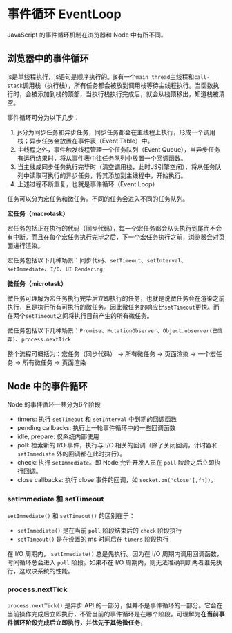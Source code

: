 # 事件循环 EventLoop

JavaScript 的事件循环机制在浏览器和 Node 中有所不同。

## 浏览器中的事件循环

js是单线程执行，js语句是顺序执行的。js有一个`main thread`主线程和`call-stack`调用栈（执行栈），所有任务都会被放到调用栈等待主线程执行。当函数执行时，会被添加到栈的顶部，当执行栈执行完成后，就会从栈顶移出，知道栈被清空。

事件循环可分为以下几步：
1. js分为同步任务和异步任务，同步任务都会在主线程上执行，形成一个调用栈；异步任务会放置在事件表（Event Table）中。
2. 主线程之外，事件触发线程管理一个任务队列（Event Queue），当异步任务有运行结果时，将从事件表中往任务队列中放置一个回调函数。
3. 当主线成同步任务执行完毕时（清空调用栈，此时JS引擎空闲），将从任务队列中读取可执行的异步任务，将其添加到主线程中，开始执行。
4. 上述过程不断重复，也就是事件循环（Event Loop）

任务可以分为宏任务和微任务。不同的任务会进入不同的任务队列。

**宏任务（macrotask）**

宏任务包括正在执行的代码（同步代码），每一个宏任务都会从头执行到尾而不会有中断。而且在每个宏任务执行完毕之后，下一个宏任务执行之前，浏览器会对页面进行渲染。

宏任务包括以下几种场景：同步代码、`setTimeout`、`setInterval`、`setImmediate`、`I/O`、`UI Rendering`

**微任务（microtask）**

微任务可理解为宏任务执行完毕后立即执行的任务，也就是说微任务会在渲染之前执行，且是执行所有可执行的微任务。因此微任务的响应比`setTimeout`更快。而在两个`setTimeout`之间将执行目前产生的所有微任务。

微任务包括以下几种场景：`Promise`、`MutationObserver`、`Object.observer(已废弃)`、`process.nextTick`

整个流程可概括为：宏任务（同步代码） -> 所有微任务 -> 页面渲染 -> 一个宏任务 -> 所有微任务 -> 页面渲染

## Node 中的事件循环

Node 的事件循环一共分为6个阶段

* timers: 执行 `setTimeout` 和 `setInterval` 中到期的回调函数
* pending callbacks: 执行上一轮事件循环中的一些回调函数
* idle, prepare: 仅系统内部使用
* poll: 检索新的 I/O 事件，执行与 I/O 相关的回调（除了关闭回调，计时器和 `setImmediate` 外的回调都在此时执行）。
* check: 执行 `setImmediate`。即 Node 允许开发人员在 `poll` 阶段之后立即执行回调。
* close callbacks: 执行 close 事件的回调，如 `socket.on('close'[,fn])`。

### setImmediate 和 setTimeout

`setImmediate()` 和 `setTimeout()` 的区别在于：
* `setImmediate()` 是在当前 `poll` 阶段结束后的 `check` 阶段执行
* `setTimeout()` 是在设置的 ms 时间后在 `timers` 阶段执行

在 I/O 周期内， `setImmediate()` 总是先执行。因为在 I/O 周期内调用回调函数，时间循环总会进入 `poll` 阶段。如果不在 I/O 周期内，则无法准确判断两者谁先执行，这取决系统的性能。

### process.nextTick

`process.nextTick()` 是异步 API 的一部分，但并不是事件循环的一部分。它会在当前操作完成后立即执行，不管当前的事件循环是在哪个阶段。可理解为**在当前事件循环阶段完成后立即执行，并优先于其他微任务**，